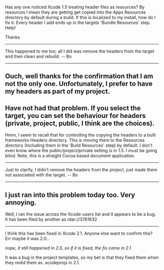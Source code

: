 

Has any one noticed Xcode 1.5 treating header files as resources? By resources I mean they are getting get copied into the Apps Resources directory by default during a build. If this is localized to my install, how do I fix it. Every header I add ends up in the targets 'Bundle Resources' step. Help!

Thanks


----

This happened to me too; all I did was remove the headers from the target and then clean and rebuild.  -- Bo

----

Ouch, well thanks for the confirmation that I am not the only one. Unfortunately, I prefer to have my headers as part of my project.
----
Have not had that problem. If you select the target, you can set the behaviour for headers (private, project, public, I think are the choices).
----
Hmm, I seem to recall that for controlling the copying the headers to a built frameworks Headers directory. This is moving them to the Resources directory (Including them in the 'Build Resources' step) by default. I don't even know where the public/project/private setting is in 1.5. I must be going blind. Note, this is a straight Cocoa based document application.

----

Just to clarify, I didn't remove the headers from the project, just made them not associated with the target.  -- Bo

----

I just ran into this problem today too. Very annoying.
----
Well, I ran the issue across the Xcode-users list and it appears to be a bug. It has been filed by another as rdar://3761632

----

I think this has been fixed in Xcode 2.1. Anyone else want to confirm this? Err maybe it was 2.0...

*nope, it still happened in 2.0, so if it is fixed, the fix came in 2.1*

It was a bug in the project templates, so my bet is that they fixed them when they redid them as .xcodeprojs in 2.1.